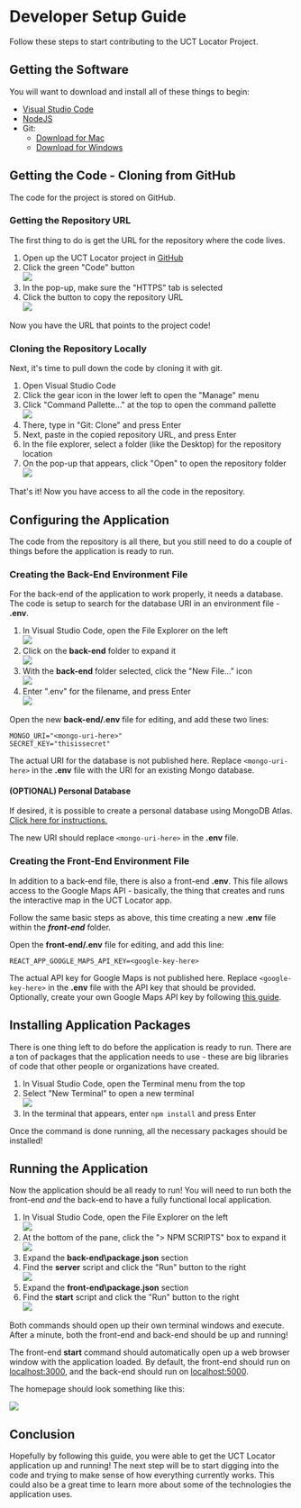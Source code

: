 # Developer Setup Guide
Follow these steps to start contributing to the UCT Locator Project.

## Getting the Software
You will want to download and install all of these things to begin:

- [Visual Studio Code](https://code.visualstudio.com/Download)
- [NodeJS](https://nodejs.org/en/download/)
- Git:
  - [Download for Mac](https://git-scm.com/downloads)
  - [Download for Windows](https://gitforwindows.org/)

## Getting the Code - Cloning from GitHub
The code for the project is stored on GitHub.

### Getting the Repository URL
The first thing to do is get the URL for the repository where the code lives.

1. Open up the UCT Locator project in [GitHub](https://github.com/hylandtechoutreach/uct-locator)
1. Click the green "Code" button  
    ![](Assets/GitHubCodeButton.png)
1. In the pop-up, make sure the "HTTPS" tab is selected
1. Click the button to copy the repository URL  
    ![](Assets/GitHubCopyUrl.png)

Now you have the URL that points to the project code!

### Cloning the Repository Locally
Next, it's time to pull down the code by cloning it with git.

1. Open Visual Studio Code
1. Click the gear icon in the lower left to open the "Manage" menu
1. Click "Command Pallette..." at the top to open the command pallette  
    ![](Assets/VsCodeOpenCommandPallette.png)
1. There, type in "Git: Clone" and press Enter
1. Next, paste in the copied repository URL, and press Enter
1. In the file explorer, select a folder (like the Desktop) for the repository location
1. On the pop-up that appears, click "Open" to open the repository folder  
    ![](Assets/VsCodeOpenClonedRepo.png)

That's it! Now you have access to all the code in the repository.

## Configuring the Application
The code from the repository is all there, but you still need to do a couple of things before the application is ready to run.

### Creating the Back-End Environment File
For the back-end of the application to work properly, it needs a database. The code is setup to search for the database URI in an environment file - **.env**.

1. In Visual Studio Code, open the File Explorer on the left  
    ![](Assets/VsCodeFileExplorerIcon.png)
1. Click on the **back-end** folder to expand it  
    ![](Assets/VsCodeBackEndFolderExpand.png)
1. With the **back-end** folder selected, click the "New File..." icon  
    ![](Assets/VsCodeNewFileBackEnd.png)
1. Enter ".env" for the filename, and press Enter  
    ![](Assets/VsCodeCreateEnvFileBackEnd.png)
    
Open the new **back-end/.env** file for editing, and add these two lines:

```env
MONGO_URI="<mongo-uri-here>"
SECRET_KEY="thisissecret"
```

The actual URI for the database is not published here. Replace `<mongo-uri-here>` in the **.env** file with the URI for an existing Mongo database.

#### (OPTIONAL) Personal Database
If desired, it is possible to create a personal database using MongoDB Atlas. [Click here for instructions.](MongoAtlasSetup.md)

The new URI should replace `<mongo-uri-here>` in the **.env** file.

### Creating the Front-End Environment File
In addition to a back-end file, there is also a front-end **.env**. This file allows access to the Google Maps API - basically, the thing that creates and runs the interactive map in the UCT Locator app.

Follow the same basic steps as above, this time creating a new **.env** file within the ***front-end*** folder.

Open the **front-end/.env** file for editing, and add this line:

```
REACT_APP_GOOGLE_MAPS_API_KEY=<google-key-here>
```

The actual API key for Google Maps is not published here. Replace `<google-key-here>` in the **.env** file with the API key that should be provided. Optionally, create your own Google Maps API key by following [this guide](https://developers.google.com/maps/documentation/embed/get-api-key).

## Installing Application Packages
There is one thing left to do before the application is ready to run. There are a ton of packages that the application needs to use - these are big libraries of code that other people or organizations have created.

1. In Visual Studio Code, open the Terminal menu from the top
1. Select "New Terminal" to open a new terminal  
    ![](Assets/VsCodeOpenTerminal.png)
1. In the terminal that appears, enter `npm install` and press Enter

Once the command is done running, all the necessary packages should be installed!

## Running the Application
Now the application should be all ready to run! You will need to run both the front-end _and_ the back-end to have a fully functional local application.

1. In Visual Studio Code, open the File Explorer on the left  
    ![](Assets/VsCodeFileExplorerIcon.png)
1. At the bottom of the pane, click the "> NPM SCRIPTS" box to expand it  
    ![](Assets/VsCodeNpmScriptsExpand.png)
1. Expand the **back-end\package.json** section
1. Find the **server** script and click the "Run" button to the right  
    ![](Assets/VsCodeRunServerNodemon.png)
1. Expand the **front-end\package.json** section
1. Find the **start** script and click the "Run" button to the right  
    ![](Assets/VsCodeRunStartReact.png)

Both commands should open up their own terminal windows and execute. After a minute, both the front-end and back-end should be up and running!

The front-end **start** command should automatically open up a web browser window with the application loaded. By default, the front-end should run on [localhost:3000](http://localhost:3000/), and the back-end should run on [localhost:5000](http://localhost:5000/).

The homepage should look something like this:

![](Assets/UctLocatorHome.png)

## Conclusion
Hopefully by following this guide, you were able to get the UCT Locator application up and running! The next step will be to start digging into the code and trying to make sense of how everything currently works. This could also be a great time to learn more about some of the technologies the application uses.
